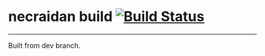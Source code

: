 # necraidan build [![Build Status](https://travis-ci.org/necraidan/necraidan.github.io.svg?branch=dev)](https://travis-ci.org/necraidan/necraidan.github.io)
---------
Built from dev branch.

